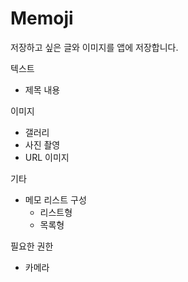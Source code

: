 # Memoji


저장하고 싶은 글와 이미지를 앱에 저장합니다.

텍스트
 - 제목 내용

이미지
- 갤러리
- 사진 촬영
- URL 이미지

기타
- 메모 리스트 구성
  - 리스트형
  - 목록형

필요한 권한
- 카메라
